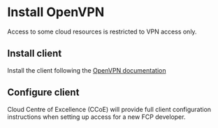 # Install OpenVPN

Access to some cloud resources is restricted to VPN access only. 

## Install client

Install the client following the [OpenVPN documentation](https://openvpn.net/community-downloads/)

## Configure client

Cloud Centre of Excellence (CCoE) will provide full client configuration instructions when setting up access for a new FCP developer.
